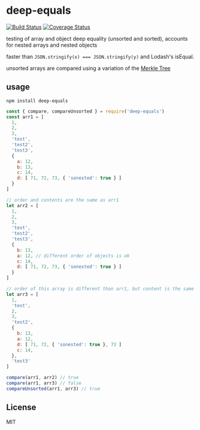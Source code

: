 # deep-equals
[![Build Status](https://travis-ci.org/joelwass/deep-equals.svg?branch=master)](https://travis-ci.org/joelwass/deep-equals)
[![Coverage Status](https://coveralls.io/repos/github/joelwass/deep-equals/badge.svg?branch=master)](https://coveralls.io/github/joelwass/deep-equals?branch=master)

testing of array and object deep equality (unsorted and sorted), accounts for nested arrays and nested objects

faster than `JSON.stringify(x) === JSON.stringify(y)` and Lodash's isEqual.

unsorted arrays are compared using a variation of the <a href="https://en.wikipedia.org/wiki/Merkle_tree">Merkle Tree</a>

## usage

`npm install deep-equals`

```javascript
const { compare, compareUnsorted } = require('deep-equals')
const arr1 = [
  1,
  2,
  3,
  'test',
  'test2',
  'test3',
  {
    a: 12,
    b: 13,
    c: 14,
    d: [ 71, 72, 73, { 'sonested': true } ]
  }
]

// order and contents are the same as arr1
let arr2 = [
  1,
  2,
  3,
  'test',
  'test2',
  'test3',
  {
    b: 13,
    a: 12, // different order of objects is ok
    c: 14,
    d: [ 71, 72, 73, { 'sonested': true } ]
  }
]

// order of this array is different than arr1, but content is the same
let arr3 = [
  1,
  'test',
  2,
  3,
  'test2',
  {
    b: 13,
    a: 12,
    d: [ 71, 72, { 'sonested': true }, 73 ]
    c: 14,
  },
  'test3'
]

compare(arr1, arr2) // true
compare(arr1, arr3) // false
compareUnsorted(arr1, arr3) // true
```

## License
MIT
